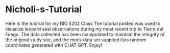 # Nicholi-s-Tutorial
Here is the tutorial for my BIO 5202 Class
The tutorial posted was used to visualize leopard seal observations during my most recent trip to Tierra del Fuego. The data collected has been manipulated to maintain the integrity of the original study site, and the mock data set supplied lists random coordinates generated with CHAT GPT. Enjoy!
